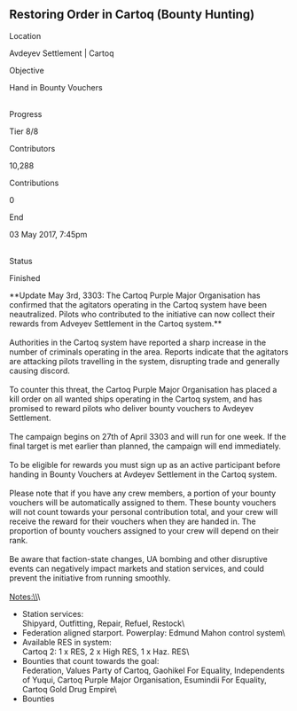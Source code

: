 ## Restoring Order in Cartoq (Bounty Hunting)

Location

Avdeyev Settlement \| Cartoq

Objective

Hand in Bounty Vouchers

\
Progress

Tier 8/8

Contributors

10,288

Contributions

0

End

03 May 2017, 7:45pm

\
Status

Finished

\*\*Update May 3rd, 3303: The Cartoq Purple Major Organisation has
confirmed that the agitators operating in the Cartoq system have been
neautralized. Pilots who contributed to the initiative can now collect
their rewards from Adveyev Settlement in the Cartoq system.\*\*\
\
Authorities in the Cartoq system have reported a sharp increase in the
number of criminals operating in the area. Reports indicate that the
agitators are attacking pilots travelling in the system, disrupting
trade and generally causing discord.\
\
To counter this threat, the Cartoq Purple Major Organisation has placed
a kill order on all wanted ships operating in the Cartoq system, and has
promised to reward pilots who deliver bounty vouchers to Avdeyev
Settlement.\
\
The campaign begins on 27th of April 3303 and will run for one week. If
the final target is met earlier than planned, the campaign will end
immediately.\
\
To be eligible for rewards you must sign up as an active participant
before handing in Bounty Vouchers at Avdeyev Settlement in the Cartoq
system.\
\
Please note that if you have any crew members, a portion of your bounty
vouchers will be automatically assigned to them. These bounty vouchers
will not count towards your personal contribution total, and your crew
will receive the reward for their vouchers when they are handed in. The
proportion of bounty vouchers assigned to your crew will depend on their
rank.\
\
Be aware that faction-state changes, UA bombing and other disruptive
events can negatively impact markets and station services, and could
prevent the initiative from running smoothly.\
\
[Notes:\\\\](Notes:\\)\
- Station services:\
Shipyard, Outfitting, Repair, Refuel, Restock\
- Federation aligned starport. Powerplay: Edmund Mahon control system\
- Available RES in system:\
Cartoq 2: 1 x RES, 2 x High RES, 1 x Haz. RES\
- Bounties that count towards the goal:\
Federation, Values Party of Cartoq, Gaohikel For Equality, Independents
of Yuqui, Cartoq Purple Major Organisation, Esumindii For Equality,
Cartoq Gold Drug Empire\
- Bounties
